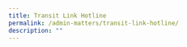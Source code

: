 ```yaml
---
title: Transit Link Hotline
permalink: /admin-matters/transit-link-hotline/
description: ""
---
```

